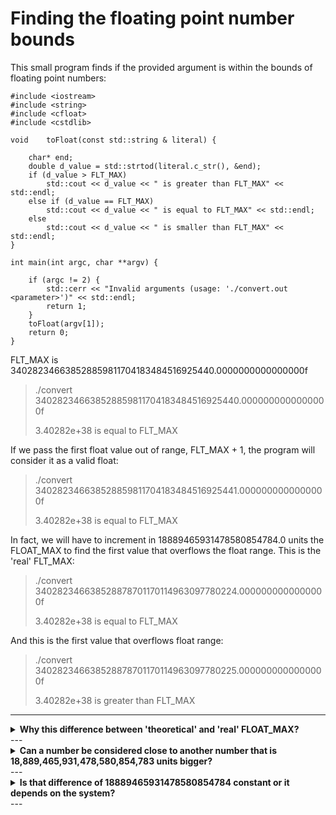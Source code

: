 # Finding the floating point number bounds

This small program finds if the provided argument is within the bounds of floating point numbers:
```
#include <iostream>
#include <string>
#include <cfloat>
#include <cstdlib>

void	toFloat(const std::string & literal) {

    char* end;
    double d_value = std::strtod(literal.c_str(), &end);
	if (d_value > FLT_MAX)
		std::cout << d_value << " is greater than FLT_MAX" << std::endl;
	else if (d_value == FLT_MAX)
		std::cout << d_value << " is equal to FLT_MAX" << std::endl;
	else		
		std::cout << d_value << " is smaller than FLT_MAX" << std::endl;
}

int main(int argc, char **argv) {

    if (argc != 2) {
        std::cerr << "Invalid arguments (usage: './convert.out <parameter>')" << std::endl;
        return 1;
    }
    toFloat(argv[1]);
    return 0;
}
```
FLT_MAX is 340282346638528859811704183484516925440.0000000000000000f
> ./convert 340282346638528859811704183484516925440.0000000000000000f
>
> 3.40282e+38 is equal to FLT_MAX

If we pass the first float value out of range, FLT_MAX + 1, the program will consider it as a valid float:
> ./convert 340282346638528859811704183484516925441.0000000000000000f
>
> 3.40282e+38 is equal to FLT_MAX

In fact, we will have to increment in 18889465931478580854784.0 units the FLOAT_MAX to find the first value that overflows the float range.
This is the 'real' FLT_MAX:
>./convert 340282346638528878701170114963097780224.0000000000000000f
>
>3.40282e+38 is equal to FLT_MAX

And this is the first value that overflows float range:
>./convert 340282346638528878701170114963097780225.0000000000000000f
>
>3.40282e+38 is greater than FLT_MAX
---
<details>
<summary><strong>Why this difference between 'theoretical' and 'real' FLOAT_MAX?</strong></summary>

The behavior is related to the precision limits of floating-point numbers and the way they are represented in memory.
<strong>Explanation</strong>

The core issue here is the precision of floating-point numbers, particularly the float type in C++, which typically follows the IEEE 754 standard for single-precision floating-point numbers.
Key Points:

* Single-Precision Floating-Point (IEEE 754):
    A single-precision float (also known as float in C++) is represented by 32 bits: 1 bit for the sign, 8 bits for the exponent, and 23 bits for the significand (mantissa).
    This format provides around 6-7 decimal digits of precision, meaning that not all decimal numbers can be exactly represented.

* Representation of Large Numbers:
    The largest representable value for a float (which is FLT_MAX) is approximately 3.4028235×10383.4028235×1038.
    However, because of the limited precision (23 bits for the significand), ***any number that is close to FLT_MAX might get rounded off to the nearest representable float value***. This is why numbers that should theoretically be distinct might be represented as the same float value.

* Precision Loss:
    When you try to represent a number slightly larger than FLT_MAX, due to the rounding behavior, it might still be represented as FLT_MAX.
	This is why a number like 340282346638528859811704183484516925441.0000000000000000f (which is larger than FLT_MAX) might still be recognized as FLT_MAX due to precision loss and rounding.

* The Threshold:
        ***The threshold at which the program finally recognizes the number as greater than FLT_MAX happens when the number is large enough that the rounding doesn't bring it back to FLT_MAX, but instead to a representable number greater than FLT_MAX.***
        The difference between the "theoretical" maximum and the "real" maximum observed (18889465931478580854784) is because of this rounding. The number provided has exceeded the range where it can still be rounded to FLT_MAX and is instead rounded to a different number.

<strong>Conclusion:</strong>

***The difference arises from the finite precision of the float type. Numbers near FLT_MAX are so close in value that they may be represented as the same float due to rounding. Only when the input number is large enough that it rounds to a representable value greater than FLT_MAX will the program correctly identify it as out of range. This behavior is inherent to how floating-point arithmetic works in computers.***
</details>
---
<details>
<summary><strong>Can a number be considered close to another number that is 18,889,465,931,478,580,854,783 units bigger?</strong></summary> 

The crux of the matter lies in how floating-point precision works, particularly for very large numbers.

<strong>>Understanding Floating-Point Precision Near FLT_MAX</strong>

Floating-point numbers are represented using a binary system, and the precision of these numbers depends on their magnitude. For numbers close to FLT_MAX, the precision is not measured in absolute terms (like the difference of 1 or 10), but rather in relative terms or ulps (units in the last place).

* Significance of ulps at FLT_MAX

    * Unit in the Last Place (ulp): The smallest difference between two consecutive floating-point numbers is called an "ulp." For numbers near FLT_MAX, this difference becomes very large in absolute terms.
    Relative Precision: As the magnitude of the number increases, the absolute precision (the smallest difference that can be represented) decreases. Near FLT_MAX, the spacing between representable numbers is on the order of 21042104, or around 10^{31} in decimal form.

* Quantifying the "Closeness"

    * ***The large difference of 18889465931478580854783 you observed is small relative to the magnitude of FLT_MAX***. While it seems enormous in absolute terms, it is a very small fraction of FLT_MAX.
    To put it in perspective, FLT_MAX is approximately 3.4028235×10383.4028235×1038. The difference you observed is on the order of 10191019, which is about 19 orders of magnitude smaller than FLT_MAX. This means that the difference is small enough that the floating-point representation can't distinguish between FLT_MAX and numbers close to it within this range.

* Practical Implications

    * In the context of floating-point arithmetic, the term "close" is relative. Near FLT_MAX, the floating-point representation can no longer resolve small differences, leading to the phenomenon you're observing.
    The precision of float in this range is such that many large numbers are indistinguishable from one another because they map to the same floating-point representation.

<strong>Conclusion</strong>

***The difference of 18889465931478580854783 may seem huge in absolute terms, but in the context of floating-point arithmetic near FLT_MAX, it is indeed "close." This is why the program doesn't recognize the number as distinct from FLT_MAX until it exceeds this threshold, at which point the number is no longer rounded to FLT_MAX but to a different, larger representable value.***
</details>
---
<details>
<summary><strong>Is that difference of  18889465931478580854784 constant or it depends on the system?</strong></summary>

The difference of 18,889,465,931,478,580,854,784 is related to the precision of the float data type and is tied to the IEEE 754 standard for single-precision floating-point representation. This difference is determined by the number of bits used for the exponent and the significand, which are consistent across systems that use IEEE 754 single-precision floats.

* Is the Difference Constant?

    ***The difference is constant across all systems that use the IEEE 754 standard for single-precision floating-point numbers***. This is because the spacing between representable floating-point numbers, especially at the extreme ends of the range (near FLT_MAX), is determined by the bitwise structure of the float.

* Why Is It Constant?

    IEEE 754 Standard: The IEEE 754 standard specifies how floating-point numbers are represented in memory. A single-precision float uses 32 bits, with 1 bit for the sign, 8 bits for the exponent, and 23 bits for the significand (mantissa).
    Exponent and Significand Relationship: As the value of the exponent increases, the representable numbers become more widely spaced. Near FLT_MAX, the difference between consecutive representable values (in terms of their significand) is governed by the highest exponent value, leading to large gaps between representable numbers.

* System Independence

    Hardware and Compiler Independence: Since the IEEE 754 standard is widely adopted, the difference between FLT_MAX and the next representable float is independent of the specific hardware or compiler, as long as they adhere to this standard.

<strong>Conclusion</strong>

***The difference of 18,889,465,931,478,580,854,784 is a fundamental characteristic of the IEEE 754 single-precision floating-point format and is therefore constant across different systems. It reflects the limitations of precision at the extreme upper end of the float range, and is not influenced by the specific system on which the code is run.***
</details>
---